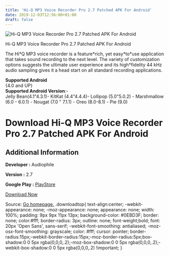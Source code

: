 ```yaml
---
title: 'Hi-Q MP3 Voice Recorder Pro 2.7 Patched APK For Android'
date: 2019-12-03T12:56:00+01:00
draft: false
---
```


![Hi-Q MP3 Voice Recorder Pro 2.7 Patched APK For Android](https://i0.wp.com/apkhome.net/wp-content/uploads/2019/12/Hi-Q-MP3-Voice-Recorder-Pro-2.7-Patched.png "Hi-Q MP3 Voice Recorder Pro 2.7 Patched APK For Android")

  

Hi-Q MP3 Voice Recorder Pro 2.7 Patched APK For Android

The Hi\*Q MP3 voice recorder is a feature\*rich, yet easy\*to\*use application that takes sound recording to the next level. The variety of customization options suggests the ultimate user experience and its high\*fidelity 44 kHz audio sampling gives it a head start on all standard recording applications.

**Supported Android**  
{4.0 and UP}  
**Supported Android Version**:-  
Jelly Bean(4.1"4.3.1)- KitKat (4.4"4.4.4)- Lollipop (5.0"5.0.2) - Marshmallow (6.0 - 6.0.1) - Nougat (7.0 " 7.1.1) - Oreo (8.0-8.1) - Pie (9.0)

Download Hi-Q MP3 Voice Recorder Pro 2.7 Patched APK For Android
================================================================

Additional Information
----------------------

**Developer :** Audiophile

**Version :** 2.7

**Google Play :** [PlayStore](https://play.google.com/store/apps/details?id=com.hiqrecorder.full)

  

[Download Now](https://store4app.co/post/hi-q-mp3-voice-recorder-pro-2-7-patched-apk-for-android_1575374061)

  
Source: [Go homepage.](https://store4app.co/post/hi-q-mp3-voice-recorder-pro-2-7-patched-apk-for-android_1575374061) .downloadtop{ text-align:center; -webkit-appearance: none; -moz-appearance: none; appearance: none; width: 100%; padding: 9px 9px 11px 13px; background-color: #0EBD3F; border: none; color:#fff; border-radius: 3px; outline: none; font-weight;bold; font: 20px 'Open Sans', sans-serif; -webkit-font-smoothing: antialiased; -moz-osx-font-smoothing: grayscale; color: #fff; cursor: pointer; border-radius:15px;-webkit-border-radius:15px;-moz-border-radius:5px;box-shadow:0 0 5px rgba(0,0,0,.2);-moz-box-shadow:0 0 5px rgba(0,0,0,.2);-webkit-box-shadow:0 0 5px rgba(0,0,0,.2) !important; }